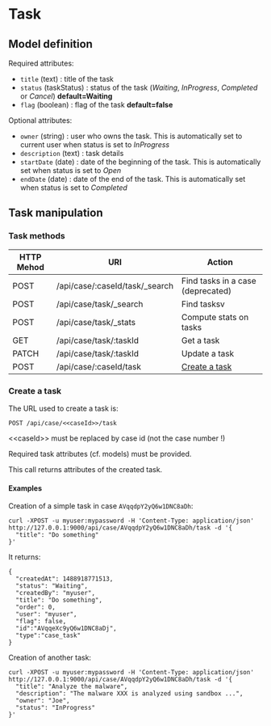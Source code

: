 # Task

## Model definition

Required attributes:
 - `title` (text) : title of the task
 - `status` (taskStatus) : status of the task (*Waiting*, *InProgress*, *Completed* or *Cancel*) **default=Waiting**
 - `flag` (boolean) : flag of the task **default=false**

Optional attributes:
 - `owner` (string) : user who owns the task. This is automatically set to current user when status is set to
 *InProgress*
 - `description` (text) : task details
 - `startDate` (date) : date of the beginning of the task. This is automatically set when status is set to *Open*
 - `endDate` (date) : date of the end of the task. This is automatically set when status is set to *Completed*

## Task manipulation

### Task methods

|HTTP Mehod |URI                                     |Action                                |
|-----------|----------------------------------------|--------------------------------------|
|POST       |/api/case/:caseId/task/_search          |Find tasks in a case (deprecated)     |
|POST       |/api/case/task/_search                  |Find tasksv                           |
|POST       |/api/case/task/_stats                   |Compute stats on tasks                |
|GET        |/api/case/task/:taskId                  |Get a task                            |
|PATCH      |/api/case/task/:taskId                  |Update a task                         |
|POST       |/api/case/:caseId/task                  |[Create a task](#create-a-task)       |

### Create a task
The URL used to create a task is:
```
POST /api/case/<<caseId>>/task
```
\<\<caseId\>\> must be replaced by case id (not the case number !)

Required task attributes (cf. models) must be provided.

This call returns attributes of the created task.

#### Examples
Creation of a simple task in case `AVqqdpY2yQ6w1DNC8aDh`:
```
curl -XPOST -u myuser:mypassword -H 'Content-Type: application/json' http://127.0.0.1:9000/api/case/AVqqdpY2yQ6w1DNC8aDh/task -d '{
  "title": "Do something"
}'
```
It returns:
```
{
  "createdAt": 1488918771513,
  "status": "Waiting",
  "createdBy": "myuser",
  "title": "Do something",
  "order": 0,
  "user": "myuser",
  "flag": false,
  "id":"AVqqeXc9yQ6w1DNC8aDj",
  "type":"case_task"
}
```

Creation of another task:
```
curl -XPOST -u myuser:mypassword -H 'Content-Type: application/json' http://127.0.0.1:9000/api/case/AVqqdpY2yQ6w1DNC8aDh/task -d '{
  "title": "Analyze the malware",
  "description": "The malware XXX is analyzed using sandbox ...",
  "owner": "Joe",
  "status": "InProgress"
}'
```
